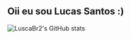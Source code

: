 ## Oii eu sou Lucas Santos :)

![LuscaBr2's GitHub stats](https://github-readme-stats.vercel.app/api?username=luscaBr2&show_icons=true&theme=github_dark)

